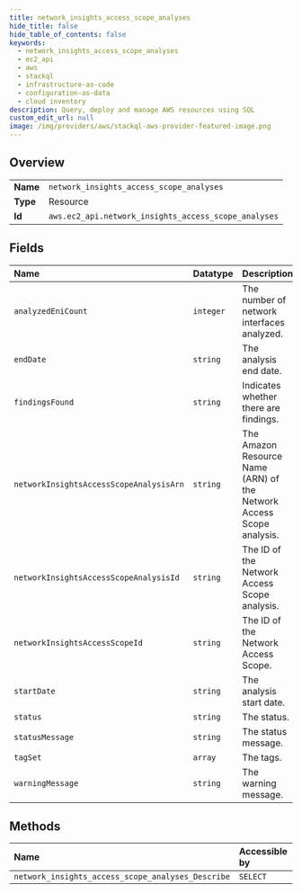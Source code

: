 ```yaml
---
title: network_insights_access_scope_analyses
hide_title: false
hide_table_of_contents: false
keywords:
  - network_insights_access_scope_analyses
  - ec2_api
  - aws    
  - stackql
  - infrastructure-as-code
  - configuration-as-data
  - cloud inventory
description: Query, deploy and manage AWS resources using SQL
custom_edit_url: null
image: /img/providers/aws/stackql-aws-provider-featured-image.png
---
```

  
    

## Overview
<table><tbody>
<tr><td><b>Name</b></td><td><code>network_insights_access_scope_analyses</code></td></tr>
<tr><td><b>Type</b></td><td>Resource</td></tr>
<tr><td><b>Id</b></td><td><code>aws.ec2_api.network_insights_access_scope_analyses</code></td></tr>
</tbody></table>

## Fields
| Name | Datatype | Description |
|:-----|:---------|:------------|
| `analyzedEniCount` | `integer` | The number of network interfaces analyzed. |
| `endDate` | `string` | The analysis end date. |
| `findingsFound` | `string` | Indicates whether there are findings. |
| `networkInsightsAccessScopeAnalysisArn` | `string` | The Amazon Resource Name (ARN) of the Network Access Scope analysis. |
| `networkInsightsAccessScopeAnalysisId` | `string` | The ID of the Network Access Scope analysis. |
| `networkInsightsAccessScopeId` | `string` | The ID of the Network Access Scope. |
| `startDate` | `string` | The analysis start date. |
| `status` | `string` | The status. |
| `statusMessage` | `string` | The status message. |
| `tagSet` | `array` | The tags. |
| `warningMessage` | `string` | The warning message. |
## Methods
| Name | Accessible by | Required Params |
|:-----|:--------------|:----------------|
| `network_insights_access_scope_analyses_Describe` | `SELECT` | `region` |
